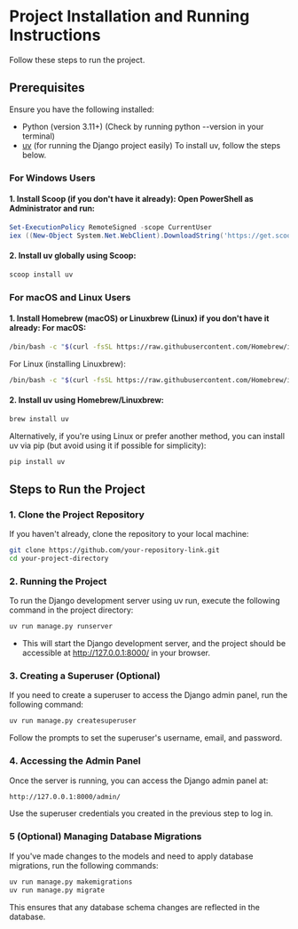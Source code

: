 # Project Installation and Running Instructions

Follow these steps to run the project.

## Prerequisites

Ensure you have the following installed:

- Python (version 3.11+) (Check by running python --version in your terminal)
- [uv](https://github.com/lyz-code/uv) (for running the Django project easily)
  To install uv, follow the steps below.

### For Windows Users

#### 1. Install Scoop (if you don't have it already): Open PowerShell as Administrator and run:

```powershell
Set-ExecutionPolicy RemoteSigned -scope CurrentUser
iex ((New-Object System.Net.WebClient).DownloadString('https://get.scoop.sh'))
```

#### 2. Install uv globally using Scoop:

```bash
scoop install uv
```

### For macOS and Linux Users

#### 1. Install Homebrew (macOS) or Linuxbrew (Linux) if you don't have it already: For macOS:

```bash
/bin/bash -c "$(curl -fsSL https://raw.githubusercontent.com/Homebrew/install/HEAD/install.sh)"
```

For Linux (installing Linuxbrew):

```bash
/bin/bash -c "$(curl -fsSL https://raw.githubusercontent.com/Homebrew/install/master/install.sh)"
```

#### 2. Install uv using Homebrew/Linuxbrew:

```bash
brew install uv
```

Alternatively, if you're using Linux or prefer another method, you can install uv via pip (but avoid using it if possible for simplicity):

```bash
pip install uv
```

## Steps to Run the Project

### 1. Clone the Project Repository

If you haven't already, clone the repository to your local machine:

```bash
git clone https://github.com/your-repository-link.git
cd your-project-directory
```

### 2. Running the Project

To run the Django development server using uv run, execute the following command in the project directory:

```bash
uv run manage.py runserver
```

- This will start the Django development server, and the project should be accessible at http://127.0.0.1:8000/ in your browser.

### 3. Creating a Superuser (Optional)

If you need to create a superuser to access the Django admin panel, run the following command:

```bash
uv run manage.py createsuperuser
```

Follow the prompts to set the superuser's username, email, and password.

### 4. Accessing the Admin Panel

Once the server is running, you can access the Django admin panel at:

```bash
http://127.0.0.1:8000/admin/
```

Use the superuser credentials you created in the previous step to log in.

### 5 (Optional) Managing Database Migrations

If you've made changes to the models and need to apply database migrations, run the following commands:

```bash
uv run manage.py makemigrations
uv run manage.py migrate
```

This ensures that any database schema changes are reflected in the database.
